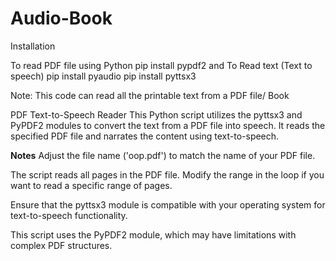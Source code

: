 # Audio-Book

Installation

To read PDF file using Python pip install pypdf2 and To Read text (Text to speech) pip install pyaudio pip install pyttsx3

Note:
This code can read all the printable text from a PDF file/ Book

PDF Text-to-Speech Reader
This Python script utilizes the pyttsx3 and PyPDF2 modules to convert the text from a PDF file into speech. It reads the specified PDF file and narrates the content using text-to-speech.

**Notes**
Adjust the file name ('oop.pdf') to match the name of your PDF file.

The script reads all pages in the PDF file. Modify the range in the loop if you want to read a specific range of pages.

Ensure that the pyttsx3 module is compatible with your operating system for text-to-speech functionality.

This script uses the PyPDF2 module, which may have limitations with complex PDF structures.
